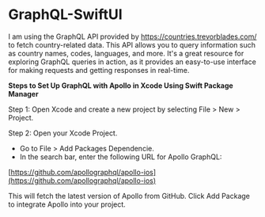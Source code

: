 # GraphQL-SwiftUI

I am using the GraphQL API provided by https://countries.trevorblades.com/ to fetch country-related data. This API allows you to query information such as country names, codes, languages, and more. It's a great resource for exploring GraphQL queries in action, as it provides an easy-to-use interface for making requests and getting responses in real-time.

**Steps to Set Up GraphQL with Apollo in Xcode Using Swift Package Manager**


Step 1: Open Xcode and create a new project by selecting File > New > Project.

Step 2: Open your Xcode Project.
- Go to File > Add Packages Dependencie.
- In the search bar, enter the following URL for Apollo GraphQL:
  
[https://github.com/apollographql/apollo-ios](https://github.com/apollographql/apollo-ios)

This will fetch the latest version of Apollo from GitHub. Click Add Package to integrate Apollo into your project.
